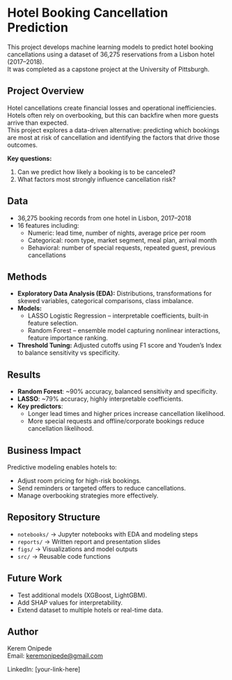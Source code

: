 # Hotel Booking Cancellation Prediction

This project develops machine learning models to predict hotel booking cancellations using a dataset of 36,275 reservations from a Lisbon hotel (2017–2018).  
It was completed as a capstone project at the University of Pittsburgh.

## Project Overview
Hotel cancellations create financial losses and operational inefficiencies. Hotels often rely on overbooking, but this can backfire when more guests arrive than expected.  
This project explores a data-driven alternative: predicting which bookings are most at risk of cancellation and identifying the factors that drive those outcomes.

**Key questions:**
1. Can we predict how likely a booking is to be canceled?  
2. What factors most strongly influence cancellation risk?  

## Data
- 36,275 booking records from one hotel in Lisbon, 2017–2018  
- 16 features including:
  - Numeric: lead time, number of nights, average price per room  
  - Categorical: room type, market segment, meal plan, arrival month  
  - Behavioral: number of special requests, repeated guest, previous cancellations  

## Methods
- **Exploratory Data Analysis (EDA):** Distributions, transformations for skewed variables, categorical comparisons, class imbalance.  
- **Models:**
  - LASSO Logistic Regression – interpretable coefficients, built-in feature selection.  
  - Random Forest – ensemble model capturing nonlinear interactions, feature importance ranking.  
- **Threshold Tuning:** Adjusted cutoffs using F1 score and Youden’s Index to balance sensitivity vs specificity.  

## Results
- **Random Forest**: ~90% accuracy, balanced sensitivity and specificity.  
- **LASSO**: ~79% accuracy, highly interpretable coefficients.  
- **Key predictors**:  
  - Longer lead times and higher prices increase cancellation likelihood.  
  - More special requests and offline/corporate bookings reduce cancellation likelihood.  

## Business Impact
Predictive modeling enables hotels to:
- Adjust room pricing for high-risk bookings.  
- Send reminders or targeted offers to reduce cancellations.  
- Manage overbooking strategies more effectively.  

## Repository Structure
- `notebooks/` → Jupyter notebooks with EDA and modeling steps  
- `reports/` → Written report and presentation slides  
- `figs/` → Visualizations and model outputs  
- `src/` → Reusable code functions  

## Future Work
- Test additional models (XGBoost, LightGBM).  
- Add SHAP values for interpretability.  
- Extend dataset to multiple hotels or real-time data.  

## Author
Kerem Onipede  
Email: keremonipede@gmail.com

LinkedIn: [your-link-here]
